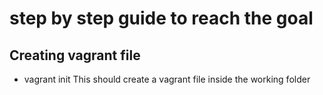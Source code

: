# step by step guide to reach the goal

## Creating vagrant file
 - vagrant init
This should create a vagrant file inside the working folder

